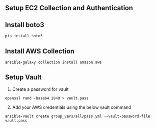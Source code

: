 ## Setup EC2 Collection and Authentication

## Install boto3

```
pip install boto3
```

## Install AWS Collection

```
ansible-galaxy collection install amazon.aws
```

## Setup Vault #

1. Create a password for vault

```
openssl rand -base64 2048 > vault.pass
```

2. Add your AWS credentials using the below vault command

```
ansible-vault create group_vars/all/pass.yml --vault-password-file vault.pass
```





